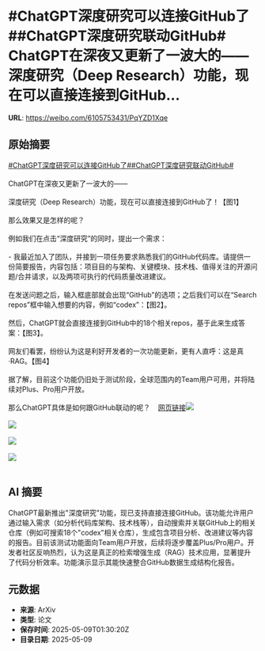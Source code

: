 # #ChatGPT深度研究可以连接GitHub了##ChatGPT深度研究联动GitHub# ChatGPT在深夜又更新了一波大的——深度研究（Deep Research）功能，现在可以直接连接到GitHub...

**URL**: https://weibo.com/6105753431/PqYZD1Xqe

## 原始摘要

<a href="https://m.weibo.cn/search?containerid=231522type%3D1%26t%3D10%26q%3D%23ChatGPT%E6%B7%B1%E5%BA%A6%E7%A0%94%E7%A9%B6%E5%8F%AF%E4%BB%A5%E8%BF%9E%E6%8E%A5GitHub%E4%BA%86%23&amp;extparam=%23ChatGPT%E6%B7%B1%E5%BA%A6%E7%A0%94%E7%A9%B6%E5%8F%AF%E4%BB%A5%E8%BF%9E%E6%8E%A5GitHub%E4%BA%86%23" data-hide=""><span class="surl-text">#ChatGPT深度研究可以连接GitHub了#</span></a><a href="https://m.weibo.cn/search?containerid=231522type%3D1%26t%3D10%26q%3D%23ChatGPT%E6%B7%B1%E5%BA%A6%E7%A0%94%E7%A9%B6%E8%81%94%E5%8A%A8GitHub%23&amp;extparam=%23ChatGPT%E6%B7%B1%E5%BA%A6%E7%A0%94%E7%A9%B6%E8%81%94%E5%8A%A8GitHub%23" data-hide=""><span class="surl-text">#ChatGPT深度研究联动GitHub#</span></a> <br><br>ChatGPT在深夜又更新了一波大的——<br><br>深度研究（Deep Research）功能，现在可以直接连接到GitHub了！【图1】<br><br>那么效果又是怎样的呢？<br><br>例如我们在点击“深度研究”的同时，提出一个需求：<br><br>- 我最近加入了团队，并接到一项任务要求熟悉我们的GitHub代码库。请提供一份简要报告，内容包括：项目目的与架构、关键模块、技术栈、值得关注的开源问题/合并请求，以及两项可执行的代码质量改进建议。<br><br>在发送问题之后，输入框底部就会出现“GitHub”的选项；之后我们可以在“Search repos”框中输入想要的内容，例如“codex”：【图2】。<br><br>然后，ChatGPT就会直接连接到GitHub中的18个相关repos，基于此来生成答案：【图3】。<br><br>网友们看罢，纷纷认为这是利好开发者的一次功能更新，更有人直呼：这是真·RAG。【图4】<br><br>据了解，目前这个功能仍旧处于测试阶段，全球范围内的Team用户可用，并将陆续对Plus、Pro用户开放。<br><br>那么ChatGPT具体是如何跟GitHub联动的呢？<a href="https://weibo.cn/sinaurl?u=https%3A%2F%2Fmp.weixin.qq.com%2Fs%2F5V4lbj25QuX3qmQHsN-a1Q" data-hide=""><span class="url-icon"><img style="width: 1rem;height: 1rem" src="https://h5.sinaimg.cn/upload/2015/09/25/3/timeline_card_small_web_default.png" referrerpolicy="no-referrer"></span><span class="surl-text">网页链接</span></a><img style="" src="https://tvax2.sinaimg.cn/large/006Fd7o3ly1i18xvicttlj30u00e2n64.jpg" referrerpolicy="no-referrer"><br><br><img style="" src="https://tvax3.sinaimg.cn/large/006Fd7o3ly1i18xvu2e8rg30q30eou0x.gif" referrerpolicy="no-referrer"><br><br><img style="" src="https://tvax3.sinaimg.cn/large/006Fd7o3ly1i18xw3j1l2g30q30eonpg.gif" referrerpolicy="no-referrer"><br><br><img style="" src="https://tvax2.sinaimg.cn/large/006Fd7o3ly1i18xwfapvnj30u00hhdk1.jpg" referrerpolicy="no-referrer"><br><br>

## AI 摘要

ChatGPT最新推出"深度研究"功能，现已支持直接连接GitHub。该功能允许用户通过输入需求（如分析代码库架构、技术栈等），自动搜索并关联GitHub上的相关仓库（例如可搜索18个"codex"相关仓库），生成包含项目分析、改进建议等内容的报告。目前该测试功能面向Team用户开放，后续将逐步覆盖Plus/Pro用户。开发者社区反响热烈，认为这是真正的检索增强生成（RAG）技术应用，显著提升了代码分析效率。功能演示显示其能快速整合GitHub数据生成结构化报告。

## 元数据

- **来源**: ArXiv
- **类型**: 论文
- **保存时间**: 2025-05-09T01:30:20Z
- **目录日期**: 2025-05-09
